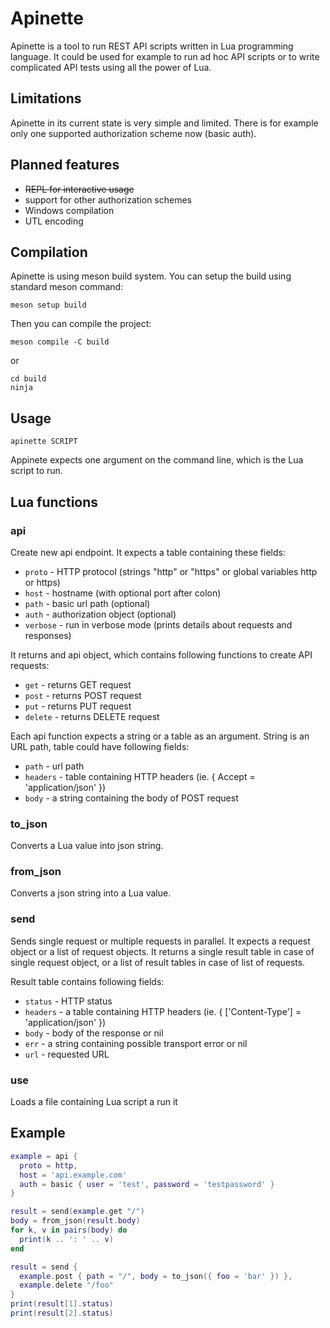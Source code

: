 # Apinette

Apinette is a tool to run REST API scripts written in Lua programming language.
It could be used for example to run ad hoc API scripts or to write complicated API tests using all the power of Lua.

## Limitations

Apinette in its current state is very simple and limited.
There is for example only one supported authorization scheme now (basic auth).

## Planned features

- ~~REPL for interactive usage~~
- support for other authorization schemes
- Windows compilation
- UTL encoding

## Compilation

Apinette is using meson build system.
You can setup the build using standard meson command:

```
meson setup build
```

Then you can compile the project:

```
meson compile -C build
```

or

```
cd build
ninja
```

## Usage

```
apinette SCRIPT
```

Appinete expects one argument on the command line, which is the Lua script to run.

## Lua functions

### api

Create new api endpoint. It expects a table containing these fields:
- `proto` - HTTP protocol (strings "http" or "https" or global variables http or https)
- `host` - hostname (with optional port after colon)
- `path` - basic url path (optional)
- `auth` - authorization object (optional)
- `verbose` - run in verbose mode (prints details about requests and responses)

It returns and api object, which contains following functions to create API requests:
- `get` - returns GET request
- `post` - returns POST request
- `put` - returns PUT request
- `delete` - returns DELETE request

Each api function expects a string or a table as an argument.
String is an URL path, table could have following fields:
- `path` - url path
- `headers` - table containing HTTP headers (ie. { Accept = 'application/json' })
- `body` - a string containing the body of POST request

### to_json

Converts a Lua value into json string.

### from_json

Converts a json string into a Lua value.

### send

Sends single request or multiple requests in parallel.
It expects a request object or a list of request objects.
It returns a single result table in case of single request object, or a list of result tables in case of list of requests.

Result table contains following fields:
- `status` - HTTP status
- `headers` - a table containing HTTP headers (ie. { ['Content-Type'] = 'application/json' })
- `body` - body of the response or nil
- `err` - a string containing possible transport error or nil
- `url` - requested URL

### use

Loads a file containing Lua script a run it

## Example

```lua
example = api {
  proto = http,
  host = 'api.example.com'
  auth = basic { user = 'test', password = 'testpassword' }
}

result = send(example.get "/")
body = from_json(result.body)
for k, v in pairs(body) do
  print(k .. ': ' .. v)
end

result = send {
  example.post { path = "/", body = to_json({ foo = 'bar' }) },
  example.delete "/foo"
}
print(result[1].status)
print(result[2].status)
```
